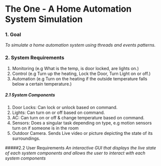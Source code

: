 <H1>The One - A Home Automation System Simulation</H1>

### 1. Goal
*To simulate a home automation system using threads and events patterns.*

### 2. System Requirements
1. Monitoring (e.g What is the temp, is door locked, are lights on.)
2. Control (e.g Turn up the heating, Lock the Door, Turn Light on or off.)
3. Automation (e.g Turn on the heating if the outside temperature falls below a certain temperature.)


##### 2.1 System Components
1. Door Locks: Can lock or unlock based on command.
2. Lights: Can turn on or off based on command.
3. AC: Can turn on or off & change temperature based on command.
4. Sensors: Does a singular task depending on type, e.g motion sensors turn on if someone is in the room
5. Outdoor Camera. Sends Live video or picture depicting the state of its surroundings.


#####2.2 User Requirements
*An interactive GUI that displays the live state of each system components and allows the user to interact with each system components*

